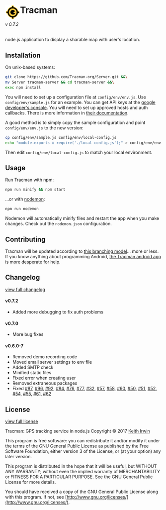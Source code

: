 # <img align="left" src="/static/img/icon/by/48.png" alt="[]" title="The Tracman Logo">Tracman
###### v 0.7.2

node.js application to display a sharable map with user's location.


## Installation

On unix-based systems:

```sh
git clone https://github.com/Tracman-org/Server.git &&\
mv Server tracman-server && cd tracman-server &&\
exec npm install
```

You will need to set up a configuration file at `config/env/env.js`.  Use `config/env/sample.js` for an example.  You can get API keys at the [google developer's console](https://console.developers.google.com/apis/credentials).  You will need to set up approved hosts and auth callbacks.  There is more information in [their documentation](https://support.google.com/googleapi/answer/6158857?hl=en).  

A good method is to simply copy the sample configuration and point `config/env/env.js` to the new version: 

```sh
cp config/env/sample.js config/env/local-config.js
echo "module.exports = require('./local-config.js');" > config/env/env.js
```

Then edit `config/env/local-config.js` to match your local environment.  


## Usage

Run Tracman with npm: 

```sh
npm run minify && npm start
```

...or with [nodemon](https://nodemon.io/):

```sh
npm run nodemon
```

Nodemon will automatically minify files and restart the app when you make changes.  Check out the `nodemon.json` configuration.  


## Contributing

Tracman will be updated according to [this branching model](http://nvie.com/posts/a-successful-git-branching-model)... more or less.  If you know anything about programming Android, [the Tracman android app](https://github.com/Tracman-org/Android) is more desperate for help.  


## Changelog

[view full changelog](CHANGELOG.md)

#### v0.7.2
* Added more debugging to fix auth problems

#### v0.7.0
* More bug fixes

#### v0.6.0-7
* Removed demo recording code
* Moved email server settings to env file
* Added SMTP check
* Minified static files
* Fixed error when creating user
* Removed extraneous packages
* Fixed [#87](https://github.com/Tracman-org/Server/issues/87), [#96](https://github.com/Tracman-org/Server/issues/96), [#92](https://github.com/Tracman-org/Server/issues/92), [#84](https://github.com/Tracman-org/Server/issues/84), [#76](https://github.com/Tracman-org/Server/issues/76), [#77](https://github.com/Tracman-org/Server/issues/77), [#32](https://github.com/Tracman-org/Server/issues/32), [#57](https://github.com/Tracman-org/Server/issues/57), [#58](https://github.com/Tracman-org/Server/issues/58), [#60](https://github.com/Tracman-org/Server/issues/60), [#50](https://github.com/Tracman-org/Server/issues/50), [#51](https://github.com/Tracman-org/Server/issues/51), [#52](https://github.com/Tracman-org/Server/issues/52), [#54](https://github.com/Tracman-org/Server/issues/54), [#55](https://github.com/Tracman-org/Server/issues/55), [#61](https://github.com/Tracman-org/Server/issues/61), [#62](https://github.com/Tracman-org/Server/issues/62)


## License

[view full license](LICENSE.md)

Tracman: GPS tracking service in node.js
Copyright © 2017 [Keith Irwin](https://keithirwin.us/)

This program is free software: you can redistribute it and/or modify it under the terms of the GNU General Public License as published by the Free Software Foundation, either version 3 of the License, or (at your option) any later version.

This program is distributed in the hope that it will be useful, but WITHOUT ANY WARRANTY; without even the implied warranty of MERCHANTABILITY or FITNESS FOR A PARTICULAR PURPOSE.  See the GNU General Public License for more details.

You should have received a copy of the GNU General Public License along with this program.  If not, see [http://www.gnu.org/licenses/](http://www.gnu.org/licenses/).
